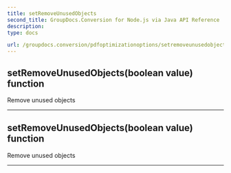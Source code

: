 ```yaml
---
title: setRemoveUnusedObjects
second_title: GroupDocs.Conversion for Node.js via Java API Reference
description: 
type: docs

url: /groupdocs.conversion/pdfoptimizationoptions/setremoveunusedobjects/
---
```


## setRemoveUnusedObjects(boolean value)  function

 Remove unused objects
 


---


## setRemoveUnusedObjects(boolean value)  function

 Remove unused objects
 


---


